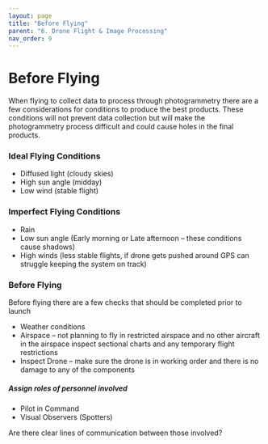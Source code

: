 ```yaml
---
layout: page
title: "Before Flying"
parent: "6. Drone Flight & Image Processing"
nav_order: 9
---
```

# Before Flying 

When flying to collect data to process through photogrammetry there are a few considerations for conditions to produce the best products.  These conditions will not prevent data collection but will make the photogrammetry process difficult and could cause holes in the final products.  

### Ideal Flying Conditions
* Diffused light (cloudy skies)
* High sun angle (midday)
* Low wind (stable flight)
### Imperfect Flying Conditions
* Rain
* Low sun angle (Early morning or Late afternoon – these conditions cause shadows)
* High winds (less stable flights, if drone gets pushed around GPS can struggle keeping the system on track)
### Before Flying
Before flying there are a few checks that should be completed prior to launch
* Weather conditions
* Airspace – not planning to fly in restricted airspace and no other aircraft in the airspace inspect sectional charts and any temporary flight restrictions
* Inspect Drone – make sure the drone is in working order and there is no damage to any of the components
##### Assign roles of personnel involved
* Pilot in Command
* Visual Observers (Spotters)

Are there clear lines of communication between those involved?
